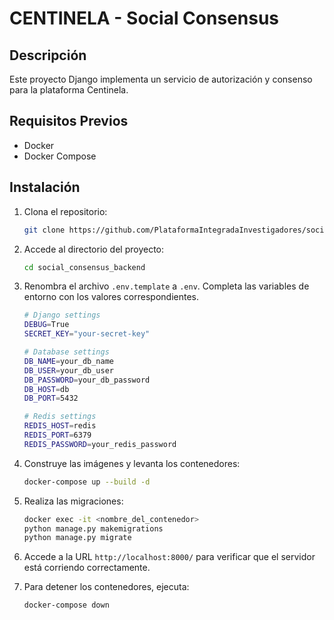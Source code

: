 # CENTINELA - Social Consensus

## Descripción

Este proyecto Django implementa un servicio de autorización y consenso para la plataforma Centinela.

## Requisitos Previos

- Docker
- Docker Compose

## Instalación

1. Clona el repositorio:
   ```bash
   git clone https://github.com/PlataformaIntegradaInvestigadores/social_consensus_backend
   ```
2. Accede al directorio del proyecto:
   ```bash
   cd social_consensus_backend
   ```
3. Renombra el archivo `.env.template` a `.env`. Completa las variables de entorno con los valores correspondientes.

    ```bash
    # Django settings
    DEBUG=True
    SECRET_KEY="your-secret-key"

    # Database settings
    DB_NAME=your_db_name
    DB_USER=your_db_user
    DB_PASSWORD=your_db_password
    DB_HOST=db
    DB_PORT=5432

    # Redis settings
    REDIS_HOST=redis
    REDIS_PORT=6379
    REDIS_PASSWORD=your_redis_password
    ```

4. Construye las imágenes y levanta los contenedores:
   ```bash
   docker-compose up --build -d
   ```
5. Realiza las migraciones:
    ```bash
    docker exec -it <nombre_del_contenedor>
    python manage.py makemigrations
    python manage.py migrate
    ```
6. Accede a la URL `http://localhost:8000/` para verificar que el servidor está corriendo correctamente.
7. Para detener los contenedores, ejecuta:
   ```bash
   docker-compose down
   ```